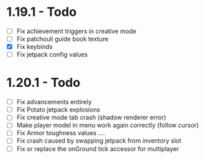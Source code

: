 # 1.19.1 - Todo

- [ ] Fix achievement triggers in creative mode
- [ ] Fix patchouli guide book texture
- [x] Fix keybinds
- [ ] Fix jetpack config values

# 1.20.1 - Todo

- [ ] Fix advancements entirely
- [ ] Fix Potato jetpack explosions
- [ ] Fix creative mode tab crash (shadow renderer error)
- [ ] Make player model in menu work again correctly (follow cursor)
- [ ] Fix Armor toughness values ....
- [ ] Fix crash caused by swapping jetpack from inventory slot
- [ ] Fix or replace the onGround tick accessor for multiplayer